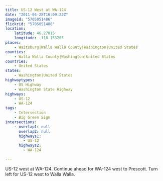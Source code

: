 ```yaml
---
title: US-12 West at WA-124
date: "2011-04-28T16:09:22Z"
imageid: "5705051486"
flickrid: "5705051486"
location:
    latitude: 46.27015
    longitude: -118.153205
places:
    - Waitsburg|Walla Walla County|Washington|United States
counties:
    - Walla Walla County|Washington|United States
countries:
    - United States
states:
    - Washington|United States
highwaytypes:
    - US Highway
    - Washington State Highway
highways:
    - US-12
    - WA-124
tags:
    - Intersection
    - Big Green Sign
intersections:
    - overlap1: null
      overlap2: null
      highways1:
        - US-12
      highways2:
        - WA-124

---
```

US-12 west at WA-124.  Continue ahead for WA-124 west to Prescott.  Turn left for US-12 west to Walla Walla.